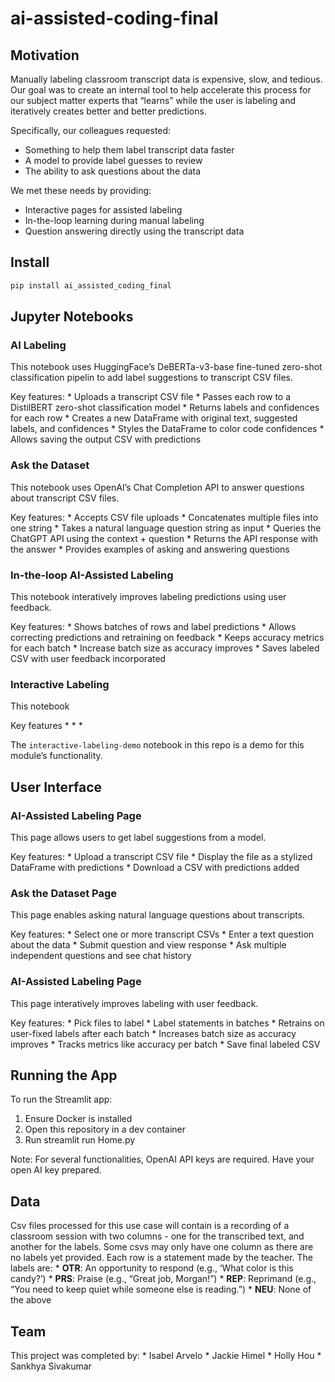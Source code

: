 # ai-assisted-coding-final

<!-- WARNING: THIS FILE WAS AUTOGENERATED! DO NOT EDIT! -->

## Motivation

Manually labeling classroom transcript data is expensive, slow, and
tedious. Our goal was to create an internal tool to help accelerate this
process for our subject matter experts that “learns” while the user is
labeling and iteratively creates better and better predictions.

Specifically, our colleagues requested:

- Something to help them label transcript data faster
- A model to provide label guesses to review
- The ability to ask questions about the data

We met these needs by providing:

- Interactive pages for assisted labeling
- In-the-loop learning during manual labeling
- Question answering directly using the transcript data

## Install

``` sh
pip install ai_assisted_coding_final
```

## Jupyter Notebooks

### AI Labeling

This notebook uses HuggingFace’s DeBERTa-v3-base fine-tuned zero-shot
classification pipelin to add label suggestions to transcript CSV files.

Key features: \* Uploads a transcript CSV file \* Passes each row to a
DistilBERT zero-shot classification model \* Returns labels and
confidences for each row \* Creates a new DataFrame with original text,
suggested labels, and confidences \* Styles the DataFrame to color code
confidences \* Allows saving the output CSV with predictions

### Ask the Dataset

This notebook uses OpenAI’s Chat Completion API to answer questions
about transcript CSV files.

Key features: \* Accepts CSV file uploads \* Concatenates multiple files
into one string \* Takes a natural language question string as input \*
Queries the ChatGPT API using the context + question \* Returns the API
response with the answer \* Provides examples of asking and answering
questions

### In-the-loop AI-Assisted Labeling

This notebook interatively improves labeling predictions using user
feedback.

Key features: \* Shows batches of rows and label predictions \* Allows
correcting predictions and retraining on feedback \* Keeps accuracy
metrics for each batch \* Increase batch size as accuracy improves \*
Saves labeled CSV with user feedback incorporated

### Interactive Labeling

This notebook

Key features * * \*

The `interactive-labeling-demo` notebook in this repo is a demo for this
module’s functionality.

## User Interface

### AI-Assisted Labeling Page

This page allows users to get label suggestions from a model.

Key features: \* Upload a transcript CSV file \* Display the file as a
stylized DataFrame with predictions \* Download a CSV with predictions
added

### Ask the Dataset Page

This page enables asking natural language questions about transcripts.

Key features: \* Select one or more transcript CSVs \* Enter a text
question about the data \* Submit question and view response \* Ask
multiple independent questions and see chat history

### AI-Assisted Labeling Page

This page interatively improves labeling with user feedback.

Key features: \* Pick files to label \* Label statements in batches \*
Retrains on user-fixed labels after each batch \* Increases batch size
as accuracy improves \* Tracks metrics like accuracy per batch \* Save
final labeled CSV

## Running the App

To run the Streamlit app:

1.  Ensure Docker is installed
2.  Open this repository in a dev container
3.  Run streamlit run Home.py

Note: For several functionalities, OpenAI API keys are required. Have
your open AI key prepared.

## Data

Csv files processed for this use case will contain is a recording of a
classroom session with two columns - one for the transcribed text, and
another for the labels. Some csvs may only have one column as there are
no labels yet provided. Each row is a statement made by the teacher. The
labels are: \* **OTR**: An opportunity to respond (e.g., ‘What color is
this candy?’) \* **PRS**: Praise (e.g., “Great job, Morgan!”) \*
**REP**: Reprimand (e.g., “You need to keep quiet while someone else is
reading.”) \* **NEU**: None of the above

## Team

This project was completed by: \* Isabel Arvelo \* Jackie Himel \* Holly
Hou \* Sankhya Sivakumar
